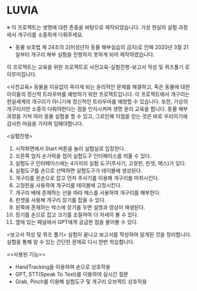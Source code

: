 # LUVIA 
※ 이 프로젝트는 생명에 대한 존중을 바탕으로 제작되었습니다. 가상 현실의 실험 과정에서 개구리를 소중하게 다뤄주세요.

 - 동물 보호법 제 24조의 2(미성년자 동물 해부실습의 금지)로 인해 2020년 3월 21일부터 개구리 해부 실험을 진행하지 못하게 되어 제작하였습니다.

이 프로젝트는 교육을 위한 프로젝트로 사전교육-실험진행-보고서 작성 및 퀴즈풀기 로 이루어집니다.

<사전교육>
동물을 이유없이 죽이게 되는 윤리적인 문제를 해결하고, 죽은 동물에 대한 아이들의 정신적 트라우마를 예방하기 위한 프로젝트입니다. 
이 프로젝트에서 개구리는 현실세계의 개구리가 아니기에 정신적인 트라우마를 예방할 수 있습니다. 또한, 가상의 개구리지만 소중히 다뤄야한다는 점을 인지시켜며 생명 윤리 교육을 합니다.
동물 해부 과정을 거쳐 여러 동물 실험을 할 수 있고, 그로인해 이점을 얻는 것은 바로 우리이기에 감사한 마음을 가지며 임해야합니다.
   
<실험진행>
1. 시작화면에서 Start 버튼을 눌러 실험실로 입장한다.
2. 오른쪽 엄지 손가락을 접어 실험도구 인터페이스를 띄울 수 있다.
3. 실험도구 인터페이스에는 4가지의 실험 도구(주사기, 고정핀, 핀셋, 메스)가 있다.
4. 실험도구를 손으로 선택하면 실험도구가 테이블에 생성된다.
5. 개구리를 왼손으로 잡고 먼저 주사기를 이용해 개구리를 마취시킨다.
6. 고정핀을 사용하여 개구리를 테이블에 고정시킨다.
7. 개구리 배에 존재하는 선을 따라 메스를 사용하여 개구리를 해부한다.
8. 핀셋을 사용해 개구리 장기를 잡을 수 있다.
9. 왼쪽에 존재하는 박스에 장기를 두면 설명과 영상이 재생된다.
10. 장기를 손으로 잡고 크기를 조절하여 더 자세히 볼 수 있다.
11. 옆에 있는 패널에서 GPT에게 궁금한 점을 물어볼 수 있다.

<보고서 작성 및 퀴즈 풀기>
실험이 끝나고 보고서를 작성하여 알게된 것을 정리합니다. 실험을 통해 알 수 있는 간단한 문제로 다시 한번 학습합니다.


<<사용된 기능>>
- HandTracking을 이용하여 손으로 상호작용
- GPT, STT(Speak To Text)를 이용하여 실시간 질문
- Grab, Pinch를 이용해 실험도구 및 개구리 오브젝트 상호작용
